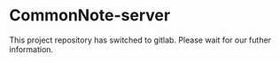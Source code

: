 # CommonNote-server
This project repository has switched to gitlab.
Please wait for our futher information.
